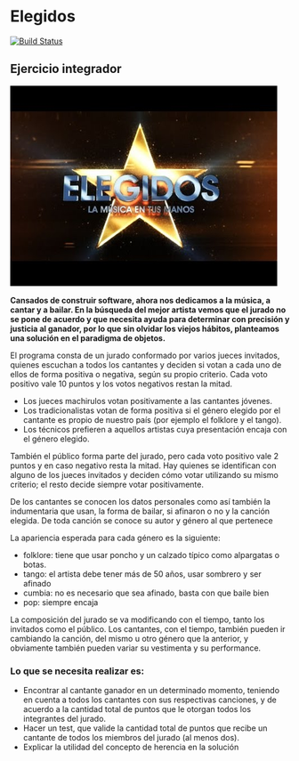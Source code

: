 # Elegidos
 
[![Build Status](https://github.com/wollok/ejercicioIntegradorElegidos/actions/workflows/ci.yml/badge.svg)](https://github.com/wollok/ejercicioIntegradorElegidos/actions/workflows/ci.yml)

## Ejercicio integrador

![Elegidos](./img/elegidos.jpg)

**Cansados de construir software, ahora nos dedicamos a la música, a cantar y a bailar. En la búsqueda del mejor artista vemos que el jurado no se pone de acuerdo y  que necesita ayuda para determinar con precisión y justicia al ganador, por lo que sin olvidar los viejos hábitos, planteamos una solución en el paradigma de objetos.**

El programa consta de un jurado conformado por varios jueces invitados, quienes escuchan a todos los cantantes y deciden si votan a cada uno de ellos de forma positiva o negativa, según su propio criterio. Cada voto positivo vale 10 puntos y los votos negativos restan la mitad.

- Los jueces machirulos votan positivamente a las cantantes jóvenes. 
- Los tradicionalistas votan de forma positiva si el género elegido por el cantante es propio de nuestro país (por ejemplo el folklore y el tango).
- Los técnicos prefieren a aquellos artistas cuya presentación encaja con el género elegido.

También el público forma parte del jurado, pero cada voto positivo vale 2 puntos y en caso negativo resta la mitad. Hay quienes se identifican con alguno de los jueces invitados y deciden cómo votar utilizando su mismo criterio; el resto decide siempre votar positivamente.

De los cantantes se conocen los datos personales como así también la indumentaria que usan, la forma de bailar, si afinaron o no y la canción elegida. De toda canción se conoce su autor y género al que pertenece

La apariencia esperada para cada género es la siguiente:

- folklore: tiene que usar poncho y un calzado típico como alpargatas o botas.
- tango: el artista debe tener más de 50 años, usar sombrero y ser afinado
- cumbia: no es necesario que sea afinado, basta con que baile bien
- pop: siempre encaja

La composición del jurado se va modificando con el tiempo, tanto los invitados como el público. Los cantantes, con el tiempo, también pueden ir cambiando la canción, del mismo u otro género que la anterior, y obviamente también pueden variar su vestimenta y su performance. 


### Lo que se necesita realizar es:
- Encontrar al cantante ganador en un determinado momento, teniendo en cuenta a todos los cantantes con sus respectivas canciones, y de acuerdo a la cantidad total de puntos que le otorgan todos los integrantes del jurado.
- Hacer un test, que valide la cantidad total de puntos que recibe un cantante de todos los miembros del jurado (al menos dos).
- Explicar la utilidad del concepto de herencia en la solución
